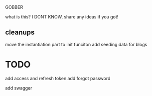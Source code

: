 GOBBER

what is this? I DONT KNOW, share any ideas if you got!

## cleanups

move the instantiation part to init funciton
add seeding data for blogs

# TODO

add access and refresh token
add forgot password

add swagger
